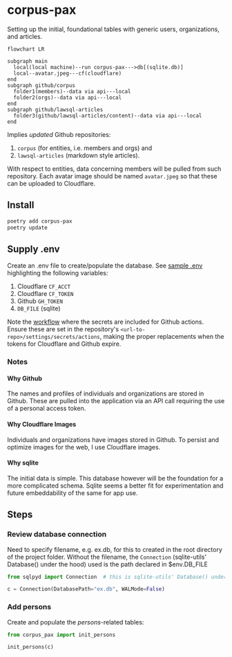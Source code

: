 # corpus-pax

Setting up the initial, foundational tables with generic users, organizations, and articles.

```mermaid
flowchart LR

subgraph main
  local(local machine)--run corpus-pax--->db[(sqlite.db)]
  local--avatar.jpeg---cf(cloudflare)
end
subgraph github/corpus
  folder1(members)--data via api---local
  folder2(orgs)--data via api---local
end
subgraph github/lawsql-articles
  folder3(github/lawsql-articles/content)--data via api---local
end

```

Implies _updated_ Github repositories:

1. `corpus` (for entities, i.e. members and orgs) and
2. `lawsql-articles` (markdown style articles).

With respect to entities, data concerning members will be pulled from such repository. Each avatar image should be named `avatar.jpeg` so that these can be uploaded to Cloudflare.

## Install

```zsh
poetry add corpus-pax
poetry update
```

## Supply .env

Create an .env file to create/populate the database. See [sample .env](.env.example) highlighting the following variables:

1. Cloudflare `CF_ACCT`
2. Cloudflare `CF_TOKEN`
3. Github `GH_TOKEN`
4. `DB_FILE` (sqlite)

Note the [workflow](.github/workflows/main.yml) where the secrets are included for Github actions. Ensure these are set in the repository's `<url-to-repo>/settings/secrets/actions`, making the proper replacements when the tokens for Cloudflare and Github expire.

### Notes

#### Why Github

The names and profiles of individuals and organizations are stored in Github. These are pulled into the application via an API call requiring the use of a personal access token.

#### Why Cloudflare Images

Individuals and organizations have images stored in Github. To persist and optimize images for the web, I use Cloudflare images.

#### Why sqlite

The initial data is simple. This database however will be the foundation for a more complicated schema. Sqlite seems a better fit for experimentation and future embeddability of the same for app use.

## Steps

### Review database connection

Need to specify filename, e.g. ex.db, for this to created in the root directory of the project folder.
Without the filename, the `Connection` (sqlite-utils' Database() under the hood) used is the path declared in $env.DB_FILE

```python
from sqlpyd import Connection  # this is sqlite-utils' Database() under the hood

c = Connection(DatabasePath="ex.db", WALMode=False)
```

### Add persons

Create and populate the _persons_-related tables:

```python
from corpus_pax import init_persons

init_persons(c)
```
